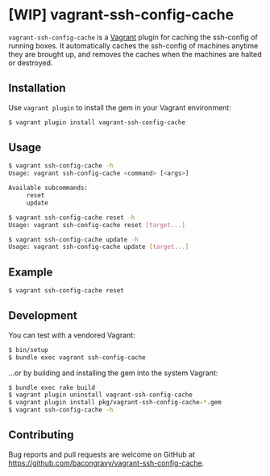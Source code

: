 # [WIP] vagrant-ssh-config-cache

`vagrant-ssh-config-cache` is a [Vagrant](http://vagrantup.com) plugin for caching the ssh-config of running boxes. It automatically caches the ssh-config of machines anytime they are brought up, and removes the caches when the machines are halted or destroyed.

## Installation

Use `vagrant plugin` to install the gem in your Vagrant environment:

```bash
$ vagrant plugin install vagrant-ssh-config-cache
```

## Usage

```bash
$ vagrant ssh-config-cache -h
Usage: vagrant ssh-config-cache <command> [<args>]

Available subcommands:
     reset
     update

$ vagrant ssh-config-cache reset -h
Usage: vagrant ssh-config-cache reset [target...]

$ vagrant ssh-config-cache update -h
Usage: vagrant ssh-config-cache update [target...]
```

## Example

```bash
$ vagrant ssh-config-cache reset
```

## Development

You can test with a vendored Vagrant:

```bash
$ bin/setup
$ bundle exec vagrant ssh-config-cache
```

...or by building and installing the gem into the system Vagrant:

```bash
$ bundle exec rake build
$ vagrant plugin uninstall vagrant-ssh-config-cache
$ vagrant plugin install pkg/vagrant-ssh-config-cache-*.gem
$ vagrant ssh-config-cache -h
```

## Contributing

Bug reports and pull requests are welcome on GitHub at https://github.com/bacongravy/vagrant-ssh-config-cache.

